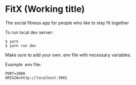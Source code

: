 # FitX (Working title)
The social fitness app for people who like to stay fit together

To run local dev server: 

```
$ yarn
$ yarn run dev
```

Make sure to add your own .env file with necessary variables.

Example .env file:

```
PORT=3000
ORIGIN=http://localhost:3001
```